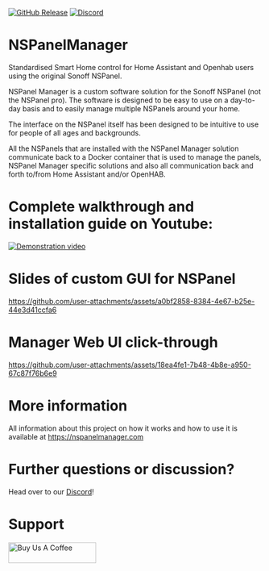 [![GitHub Release](https://img.shields.io/github/v/release/NSPManager/NSPanelManager?sort=semver)](https://github.com/NSPManager/NSPanelManager/releases)
[![Discord](https://img.shields.io/discord/1128437478261530675?logo=Discord&logoColor=%235865F2&label=Discord)](https://discord.gg/RwXvAH56fE)

# NSPanelManager

Standardised Smart Home control for Home Assistant and Openhab users using the original Sonoff NSPanel.

NSPanel Manager is a custom software solution for the Sonoff NSPanel (not the NSPanel pro).
The software is designed to be easy to use on a day-to-day basis and to easily manage multiple NSPanels around
your home.

The interface on the NSPanel itself has been designed to be intuitive to use for people of all ages and backgrounds.

All the NSPanels that are installed with the NSPanel Manager solution communicate back to a Docker container that is
used to manage the panels, NSPanel Manager specific solutions and also all communication back and forth to/from
Home Assistant and/or OpenHAB.

# Complete walkthrough and installation guide on Youtube:

[![Demonstration video](https://img.youtube.com/vi/EzDDtguwFd4/0.jpg)](https://www.youtube.com/watch?v=EzDDtguwFd4)

# Slides of custom GUI for NSPanel

https://github.com/user-attachments/assets/a0bf2858-8384-4e67-b25e-44e3d41ccfa6

# Manager Web UI click-through

https://github.com/user-attachments/assets/18ea4fe1-7b48-4b8e-a950-67c87f76b6e9

# More information

All information about this project on how it works and how to use it is available at https://nspanelmanager.com

# Further questions or discussion?

Head over to our [Discord](https://discord.gg/RwXvAH56fE)!

# Support

<a href="https://www.buymeacoffee.com/nspanelmanager" target="_blank"><img src="https://cdn.buymeacoffee.com/buttons/default-orange.png" alt="Buy Us A Coffee" height="41" width="174"></a>
